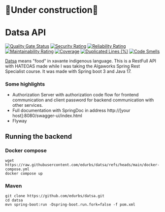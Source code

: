 # 🚧Under construction🚧
# Datsa API
[![Quality Gate Status](https://sonarcloud.io/api/project_badges/measure?project=com.github.edurbs%3Adatsa&metric=alert_status)](https://sonarcloud.io/summary/new_code?id=com.github.edurbs%3Adatsa)
[![Security Rating](https://sonarcloud.io/api/project_badges/measure?project=com.github.edurbs%3Adatsa&metric=security_rating)](https://sonarcloud.io/summary/new_code?id=com.github.edurbs%3Adatsa)
[![Reliability Rating](https://sonarcloud.io/api/project_badges/measure?project=com.github.edurbs%3Adatsa&metric=reliability_rating)](https://sonarcloud.io/summary/new_code?id=com.github.edurbs%3Adatsa)
[![Maintainability Rating](https://sonarcloud.io/api/project_badges/measure?project=com.github.edurbs%3Adatsa&metric=sqale_rating)](https://sonarcloud.io/summary/new_code?id=com.github.edurbs%3Adatsa)
[![Coverage](https://sonarcloud.io/api/project_badges/measure?project=com.github.edurbs%3Adatsa&metric=coverage)](https://sonarcloud.io/summary/new_code?id=com.github.edurbs%3Adatsa)
[![Duplicated Lines (%)](https://sonarcloud.io/api/project_badges/measure?project=com.github.edurbs%3Adatsa&metric=duplicated_lines_density)](https://sonarcloud.io/summary/new_code?id=com.github.edurbs%3Adatsa)
[![Code Smells](https://sonarcloud.io/api/project_badges/measure?project=com.github.edurbs%3Adatsa&metric=code_smells)](https://sonarcloud.io/summary/new_code?id=com.github.edurbs%3Adatsa)

[Datsa](https://www.webonary.org/xavante/gcc95fd56-b5b8-4710-bf6a-987cc05e1dd0/) means "food" in xavante indigenous language. This is a RestFull API with HATEOAS made while I was taking the Algaworks Spring Rest Specialist course. It was made with Spring boot 3 and Java 17.

### Some highlights

- Authorization Server with authorization code flow for frontend communication and client password for backend communication with other services.
- Full documentation with SpringDoc in address http://[your host]:8080/swagger-ui/index.html
- Flyway

## Running the backend

### Docker compose

```
wget https://raw.githubusercontent.com/edurbs/datsa/refs/heads/main/docker-compose.yml
docker compose up
```

### Maven

```
git clone https://github.com/edurbs/datsa.git
cd datsa
mvn spring-boot:run -Dspring-boot.run.fork=false -f pom.xml
```

